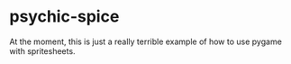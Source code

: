 psychic-spice
=============

At the moment, this is just a really terrible example of how to use pygame with spritesheets.
